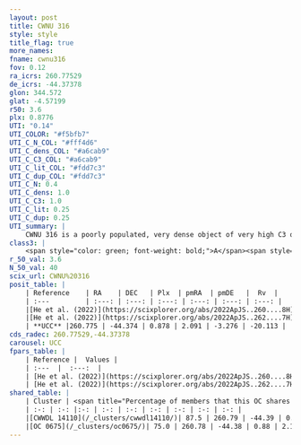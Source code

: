 ```yaml
---
layout: post
title: CWNU 316
style: style
title_flag: true
more_names: 
fname: cwnu316
fov: 0.12
ra_icrs: 260.77529
de_icrs: -44.37378
glon: 344.572
glat: -4.57199
r50: 3.6
plx: 0.8776
UTI: "0.14"
UTI_COLOR: "#f5bfb7"
UTI_C_N_COL: "#fff4d6"
UTI_C_dens_COL: "#a6cab9"
UTI_C_C3_COL: "#a6cab9"
UTI_C_lit_COL: "#fdd7c3"
UTI_C_dup_COL: "#fdd7c3"
UTI_C_N: 0.4
UTI_C_dens: 1.0
UTI_C_C3: 1.0
UTI_C_lit: 0.25
UTI_C_dup: 0.25
UTI_summary: |
    CWNU 316 is a poorly populated, very dense object of very high C3 quality. It was recently reported in the literature.<br><br><span style="color: #99180f; font-weight: bold;">Warning: </span>This is possibly a duplicated object, which shares a significant percentage of members with at least one previously reported entry.
class3: |
    <span style="color: green; font-weight: bold;">A</span><span style="color: green; font-weight: bold;">A</span>
r_50_val: 3.6
N_50_val: 40
scix_url: CWNU%20316
posit_table: |
    | Reference    | RA    | DEC   | Plx  | pmRA  | pmDE   |  Rv  |
    | :---         | :---: | :---: | :---: | :---: | :---: | :---: |
    |[He et al. (2022)](https://scixplorer.org/abs/2022ApJS..260....8H) | 260.778 | -44.378 | 0.88 | 2.09 | -3.27 | -- |
    |[He et al. (2022)](https://scixplorer.org/abs/2022ApJS..262....7H) | 260.777 | -44.375 | 0.877 | 2.095 | -3.261 | -- |
    | **UCC** |260.775 | -44.374 | 0.878 | 2.091 | -3.276 | -20.113 | 
cds_radec: 260.77529,-44.37378
carousel: UCC
fpars_table: |
    | Reference |  Values |
    | :---  |  :---:  |
    | [He et al. (2022)](https://scixplorer.org/abs/2022ApJS..260....8H) | `AG=1.1, m-M=10.5, logAge=7.4, Z=0.032` |
    | [He et al. (2022)](https://scixplorer.org/abs/2022ApJS..262....7H) | `A0=1.45, logAge=7.3` |
shared_table: |
    | Cluster | <span title="Percentage of members that this OC shares with the ones listed">%</span>   | RA   | DEC   | Plx   | pmRA  | pmDE  | Rv | UTI |
    | :-: | :-: |:-: | :-: | :-: | :-: | :-: | :-: | :-: |
    |[CWWDL 14110](/_clusters/cwwdl14110/)| 87.5 | 260.79 | -44.39 | 0.88 | 2.1 | -3.26 | -20.11 |0.0 |
    |[OC 0675](/_clusters/oc0675/)| 75.0 | 260.78 | -44.38 | 0.88 | 2.1 | -3.25 | -20.11 |0.63 |
---
```

